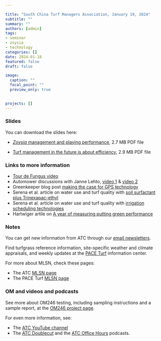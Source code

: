 ```yaml
---

title: "South China Turf Managers Association, January 19, 2024"
subtitle: ""
summary: ""
authors: [admin]
tags: 
- seminar
- zoysia
- technology
categories: []
date: 2024-01-18
featured: false
draft: false

image:
  caption: ""
  focal_point: ""
  preview_only: true
    

projects: []
---
```


### Slides 

You can download the slides here:

* [*Zoysia* management and playing performance](zoysia.pdf), 2.7 MB PDF file 

* [Turf management in the future is about efficiency](future.pdf), 2.9 MB PDF file

### Links to more information

* [Tour de Fungus video](https://youtube.com/shorts/x36-KkZ_VFo?feature=share)
* Automower discussions with Janne Lehto, [video 1](https://youtu.be/efFGhteKiu0) & [video 2](https://youtu.be/lWlZTHrhb6k)
* Greenkeeper blog post [making the case for GPS technology](https://www.greenkeeperapp.com/marketing/index.php/making-the-case-for-gps-sprayer-technology/)
* Serena et al. article on water use and turf quality with [soil surfactant plus Trinexapac-ethyl](https://doi.org/10.2134/agronj2018.03.0148)
* Serena et al. article on water use and turf quality with [irrigation scheduling technologies](https://doi.org/10.1002/agj2.20246)
* Hartwiger artile on [A year of measuring putting green performance](https://www.usga.org/course-care/green-section-record/57/21/a-year-of-measuring-putting-green-performance.html)

### Notes

You can get new information from ATC through our [email newsletters](https://subscribepage.com/atc_newsletters).

Find turfgrass reference information, site-specific weather and climate appraisals, and weekly updates at the [PACE Turf](https://www.paceturf.org/) information center.

For more about MLSN, check these pages:

* The ATC [MLSN page](/mlsn/)
* The PACE Turf [MLSN page](https://www.paceturf.org/journal/minimum_level_for_sustainable_nutrition) 

### OM and videos and podcasts

See more about OM246 testing, including sampling instructions and a sample report, at the [OM246 project page](https://www.asianturfgrass.com/project/om246/).

For even more information, see:

* The [ATC YouTube channel](https://www.youtube.com/asianturfgrasscenter)
* The [ATC Doublecut](https://atc-doublecut.transistor.fm/) and the [ATC Office Hours](https://atc-office-hours.transistor.fm/) podcasts.



